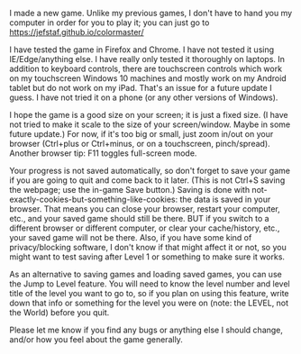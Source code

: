 I made a new game. Unlike my previous games, I don't have to hand you my computer in order for you to play it; you can just go to https://jefstaf.github.io/colormaster/

I have tested the game in Firefox and Chrome. I have not tested it using IE/Edge/anything else. I have really only tested it thoroughly on laptops. In addition to keyboard controls, there are touchscreen controls which work on my touchscreen Windows 10 machines and mostly work on my Android tablet but do not work on my iPad. That's an issue for a future update I guess. I have not tried it on a phone (or any other versions of Windows).

I hope the game is a good size on your screen; it is just a fixed size. (I have not tried to make it scale to the size of your screen/window. Maybe in some future update.) For now, if it's too big or small, just zoom in/out on your browser (Ctrl+plus or Ctrl+minus, or on a touchscreen, pinch/spread). Another browser tip: F11 toggles full-screen mode.

Your progress is not saved automatically, so don't forget to save your game if you are going to quit and come back to it later. (This is not Ctrl+S saving the webpage; use the in-game Save button.) Saving is done with not-exactly-cookies-but-something-like-cookies: the data is saved in your browser. That means you can close your browser, restart your computer, etc., and your saved game should still be there. BUT if you switch to a different browser or different computer, or clear your cache/history, etc., your saved game will not be there. Also, if you have some kind of privacy/blocking software, I don't know if that might affect it or not, so you might want to test saving after Level 1 or something to make sure it works.

As an alternative to saving games and loading saved games, you can use the Jump to Level feature. You will need to know the level number and level title of the level you want to go to, so if you plan on using this feature, write down that info or something for the level you were on (note: the LEVEL, not the World) before you quit.

Please let me know if you find any bugs or anything else I should change, and/or how you feel about the game generally.
